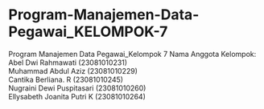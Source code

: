 # Program-Manajemen-Data-Pegawai_KELOMPOK-7
Program Manajemen Data Pegawai_Kelompok 7 Nama Anggota Kelompok: <br /> 
Abel Dwi Rahmawati (23081010231) <br /> 
Muhammad Abdul Aziz (23081010229) <br /> 
Cantika Berliana. R (23081010245) <br /> 
Nugraini Dewi Puspitasari (23081010260) <br /> 
Ellysabeth Joanita Putri K (23081010264) <br />
